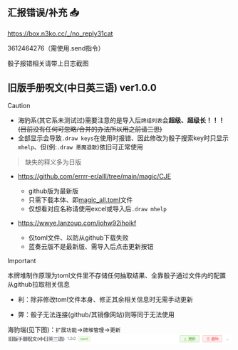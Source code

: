 ## 汇报错误/补充 :inbox_tray:

https://box.n3ko.cc/_/no_reply31cat

3612464276（需使用.send指令）

骰子报错相关请带上日志截图

## 旧版手册呪文(中日英三语) ver1.0.0

> [!CAUTION]
> - 海豹系(其它系未测试过)需要注意的是导入后`牌组列表`会**超级、超级长！！！**~~(目前没有任何可忽略/合并的办法所以用之前请三思)~~
> - 全部显示会导致`.draw keys`在使用时报错、因此修改为骰子搜索key时只显示`mhelp`、但(例:`.draw 悪魔退散`)依旧可正常使用

> 缺失的释义多为日版

- https://github.com/errrr-er/alll/tree/main/magic/CJE
    - github版为最新版
    - 只需下载本体、即[magic_all.toml](https://github.com/errrr-er/alll/blob/main/magic/CJE/magic_all.toml)文件
    - 仅想看对应名称请使用excel或导入后`.draw mhelp`

- https://wwye.lanzoup.com/iohw92ihoikf
    - 仅toml文件、以防从github下载失败
    - 蓝奏云版不是最新版、需导入后点击更新按钮

> [!IMPORTANT]
> 本牌堆制作原理为toml文件里不存储任何抽取结果、全靠骰子通过文件内的配置从github拉取相关信息
> 
> - 利：除非修改toml文件本身、修正其余相关信息时无需手动更新
>
> - 弊：骰子无法连接(github/其镜像网站)则等同于无法使用
>
> 海豹端(见下图)：`扩展功能`->`牌堆管理`->`更新`![](https://github.com/errrr-er/alll/blob/main/magic/CJE/sealdice_update_example.png?raw=true)